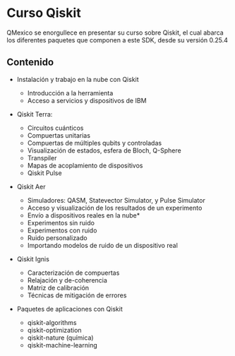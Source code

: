 # Curso Qiskit

QMexico se enorgullece en presentar su curso sobre Qiskit, el cual abarca los diferentes paquetes que componen a este SDK, desde su versión 0.25.4


## Contenido

- Instalación y trabajo en la nube con Qiskit
  - Introducción a la herramienta
  - Acceso a servicios y dispositivos de IBM


- Qiskit Terra:
  - Circuitos cuánticos
  - Compuertas unitarias
  - Compuertas de múltiples qubits y controladas
  - Visualización de estados, esfera de Bloch, Q-Sphere
  - Transpiler
  - Mapas de acoplamiento de dispositivos
  - Qiskit Pulse

- Qiskit Aer
  - Simuladores: QASM, Statevector Simulator, y Pulse Simulator
  - Acceso y visualización de los resultados de un experimento
  - Envío a dispositivos reales en la nube*
  - Experimentos sin ruido
  - Experimentos con ruido
  - Ruido personalizado
  - Importando modelos de ruido de un dispositivo real

- Qiskit Ignis
  - Caracterización de compuertas
  - Relajación y de-coherencia
  - Matriz de calibración
  - Técnicas de mitigación de errores

- Paquetes de aplicaciones con Qiskit
  - qiskit-algorithms
  - qiskit-optimization
  - qiskit-nature (química)
  - qiskit-machine-learning

